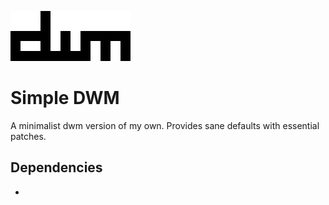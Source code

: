 ![DWM logo](/dwm.png) 
# Simple DWM 
A minimalist dwm version of my own. Provides sane defaults with essential patches.

## Dependencies
* <playerctl>


